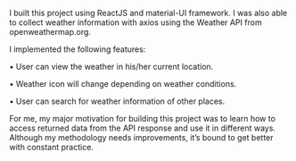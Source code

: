 I built this project using ReactJS and material-UI framework. I was also able to collect
weather information with axios using the Weather API from openweathermap.org.

I implemented the following features:

• User can view the weather in his/her current location.

• Weather icon will change depending on weather conditions.

• User can search for weather information of other places.

For me, my major motivation for building this project was to learn how to access returned
data from the API response and use it in different ways. Although my methodology needs
improvements, it’s bound to get better with constant practice.
